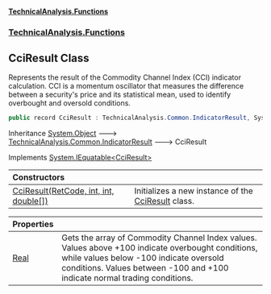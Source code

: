 #### [TechnicalAnalysis\.Functions](Atypical.TechnicalAnalysis.Functions.md 'Atypical\.TechnicalAnalysis\.Functions')
### [TechnicalAnalysis\.Functions](Atypical.TechnicalAnalysis.Functions.md#TechnicalAnalysis.Functions 'TechnicalAnalysis\.Functions')

## CciResult Class

Represents the result of the Commodity Channel Index \(CCI\) indicator calculation\.
CCI is a momentum oscillator that measures the difference between a security's price and its statistical mean, used to identify overbought and oversold conditions\.

```csharp
public record CciResult : TechnicalAnalysis.Common.IndicatorResult, System.IEquatable<TechnicalAnalysis.Functions.CciResult>
```

Inheritance [System\.Object](https://docs.microsoft.com/en-us/dotnet/api/System.Object 'System\.Object') &#129106; [TechnicalAnalysis\.Common\.IndicatorResult](https://docs.microsoft.com/en-us/dotnet/api/TechnicalAnalysis.Common.IndicatorResult 'TechnicalAnalysis\.Common\.IndicatorResult') &#129106; CciResult

Implements [System\.IEquatable&lt;](https://docs.microsoft.com/en-us/dotnet/api/System.IEquatable-1 'System\.IEquatable\`1')[CciResult](CciResult.md 'TechnicalAnalysis\.Functions\.CciResult')[&gt;](https://docs.microsoft.com/en-us/dotnet/api/System.IEquatable-1 'System\.IEquatable\`1')

| Constructors | |
| :--- | :--- |
| [CciResult\(RetCode, int, int, double\[\]\)](CciResult.CciResult(RetCode,int,int,double[]).md 'TechnicalAnalysis\.Functions\.CciResult\.CciResult\(TechnicalAnalysis\.Common\.RetCode, int, int, double\[\]\)') | Initializes a new instance of the [CciResult](CciResult.md 'TechnicalAnalysis\.Functions\.CciResult') class\. |

| Properties | |
| :--- | :--- |
| [Real](CciResult.Real.md 'TechnicalAnalysis\.Functions\.CciResult\.Real') | Gets the array of Commodity Channel Index values\. Values above \+100 indicate overbought conditions, while values below \-100 indicate oversold conditions\. Values between \-100 and \+100 indicate normal trading conditions\. |
